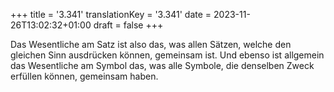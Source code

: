 +++
title = '3.341'
translationKey = '3.341'
date = 2023-11-26T13:02:32+01:00
draft = false
+++

Das Wesentliche am Satz ist also das, was allen Sätzen, welche den gleichen Sinn ausdrücken können, gemeinsam ist.
Und ebenso ist allgemein das Wesentliche am Symbol das, was alle Symbole, die denselben Zweck erfüllen können, gemeinsam haben.
